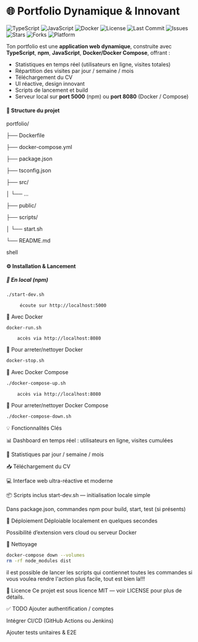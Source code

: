 # 🌐 Portfolio Dynamique & Innovant

![TypeScript](https://img.shields.io/badge/TypeScript-4.9-blue?logo=typescript)
![JavaScript](https://img.shields.io/badge/JavaScript-ES6-yellow?logo=javascript)
![Docker](https://img.shields.io/badge/docker-compose-blue?logo=docker)
![License](https://img.shields.io/github/license/hichemlamine28/portfolio)
![Last Commit](https://img.shields.io/github/last-commit/hichemlamine28/portfolio)
![Issues](https://img.shields.io/github/issues/hichemlamine28/portfolio)
![Stars](https://img.shields.io/github/stars/hichemlamine28/portfolio)
![Forks](https://img.shields.io/github/forks/hichemlamine28/portfolio)
![Platform](https://img.shields.io/badge/platform-linux%20%7C%20windows-lightgrey)

Ton portfolio est une **application web dynamique**, construite avec **TypeScript**, **npm**, **JavaScript**, **Docker/Docker Compose**, offrant :

- Statistiques en temps réel (utilisateurs en ligne, visites totales)
- Répartition des visites par jour / semaine / mois
- Téléchargement du CV
- UI réactive, design innovant
- Scripts de lancement et build
- Serveur local sur **port 5000** (npm) ou **port 8080** (Docker / Compose)

#### 📁 Structure du projet

portfolio/

├── Dockerfile

├── docker-compose.yml

├── package.json

├── tsconfig.json

├── src/

│ └── ...

├── public/

├── scripts/

│ └── start.sh

└── README.md


shell

#### ⚙️ Installation & Lancement

##### 📌 En local (npm)

```bash
./start-dev.sh
```
         écoute sur http://localhost:5000

🐋 Avec Docker
```bash
docker-run.sh
```
        accès via http://localhost:8080

🐋 Pour arreter/nettoyer Docker
```bash
docker-stop.sh
```


🐋 Avec Docker Compose
```bash
./docker-compose-up.sh
```
        accès via http://localhost:8080


🐋 Pour arreter/nettoyer Docker Compose
```bash
./docker-compose-down.sh
```

💡 Fonctionnalités Clés

📊 Dashboard en temps réel : utilisateurs en ligne, visites cumulées

📆 Statistiques par jour / semaine / mois

📥 Téléchargement du CV

💻 Interface web ultra-réactive et moderne

📦 Scripts inclus
start-dev.sh — initialisation locale simple

Dans package.json, commandes npm pour build, start, test (si présents)

🚀 Déploiement
Déploiable localement en quelques secondes

Possibilité d’extension vers cloud ou serveur Docker

🧼 Nettoyage
```bash
docker-compose down --volumes
rm -rf node_modules dist
```
il est possible de lancer les scripts qui contiennet toutes les commandes si vous voulea rendre l'action plus facile, tout est bien la!!!

📜 Licence
Ce projet est sous licence MIT — voir LICENSE pour plus de détails.

✅ TODO
 Ajouter authentification / comptes

 Intégrer CI/CD (GitHub Actions ou Jenkins)

 Ajouter tests unitaires & E2E
